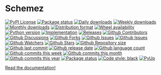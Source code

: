 # Schemez

[![PyPI License](https://img.shields.io/pypi/l/schemez.svg)](https://pypi.org/project/schemez/)
[![Package status](https://img.shields.io/pypi/status/schemez.svg)](https://pypi.org/project/schemez/)
[![Daily downloads](https://img.shields.io/pypi/dd/schemez.svg)](https://pypi.org/project/schemez/)
[![Weekly downloads](https://img.shields.io/pypi/dw/schemez.svg)](https://pypi.org/project/schemez/)
[![Monthly downloads](https://img.shields.io/pypi/dm/schemez.svg)](https://pypi.org/project/schemez/)
[![Distribution format](https://img.shields.io/pypi/format/schemez.svg)](https://pypi.org/project/schemez/)
[![Wheel availability](https://img.shields.io/pypi/wheel/schemez.svg)](https://pypi.org/project/schemez/)
[![Python version](https://img.shields.io/pypi/pyversions/schemez.svg)](https://pypi.org/project/schemez/)
[![Implementation](https://img.shields.io/pypi/implementation/schemez.svg)](https://pypi.org/project/schemez/)
[![Releases](https://img.shields.io/github/downloads/phil65/schemez/total.svg)](https://github.com/phil65/schemez/releases)
[![Github Contributors](https://img.shields.io/github/contributors/phil65/schemez)](https://github.com/phil65/schemez/graphs/contributors)
[![Github Discussions](https://img.shields.io/github/discussions/phil65/schemez)](https://github.com/phil65/schemez/discussions)
[![Github Forks](https://img.shields.io/github/forks/phil65/schemez)](https://github.com/phil65/schemez/forks)
[![Github Issues](https://img.shields.io/github/issues/phil65/schemez)](https://github.com/phil65/schemez/issues)
[![Github Issues](https://img.shields.io/github/issues-pr/phil65/schemez)](https://github.com/phil65/schemez/pulls)
[![Github Watchers](https://img.shields.io/github/watchers/phil65/schemez)](https://github.com/phil65/schemez/watchers)
[![Github Stars](https://img.shields.io/github/stars/phil65/schemez)](https://github.com/phil65/schemez/stars)
[![Github Repository size](https://img.shields.io/github/repo-size/phil65/schemez)](https://github.com/phil65/schemez)
[![Github last commit](https://img.shields.io/github/last-commit/phil65/schemez)](https://github.com/phil65/schemez/commits)
[![Github release date](https://img.shields.io/github/release-date/phil65/schemez)](https://github.com/phil65/schemez/releases)
[![Github language count](https://img.shields.io/github/languages/count/phil65/schemez)](https://github.com/phil65/schemez)
[![Github commits this week](https://img.shields.io/github/commit-activity/w/phil65/schemez)](https://github.com/phil65/schemez)
[![Github commits this month](https://img.shields.io/github/commit-activity/m/phil65/schemez)](https://github.com/phil65/schemez)
[![Github commits this year](https://img.shields.io/github/commit-activity/y/phil65/schemez)](https://github.com/phil65/schemez)
[![Package status](https://codecov.io/gh/phil65/schemez/branch/main/graph/badge.svg)](https://codecov.io/gh/phil65/schemez/)
[![Code style: black](https://img.shields.io/badge/code%20style-black-000000.svg)](https://github.com/psf/black)
[![PyUp](https://pyup.io/repos/github/phil65/schemez/shield.svg)](https://pyup.io/repos/github/phil65/schemez/)

[Read the documentation!](https://phil65.github.io/schemez/)

